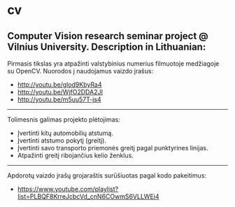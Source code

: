 # cv
Computer Vision research seminar project @ Vilnius University.
Description in Lithuanian:
----------
Pirmasis tikslas yra atpažinti valstybinius numerius filmuotoje medžiagoje su OpenCV.
Nuorodos į naudojamus vaizdo įrašus:
 - http://youtu.be/glod9KbyRa4
 - http://youtu.be/WjfO2DDA2JI
 - http://youtu.be/m5uu57T-js4


----------
Tolimesnis galimas projekto plėtojimas:
- Įvertinti kitų automobilių atstumą.
- Įvertinti atstumo pokytį (greitį).
- Įvertinti savo transporto priemonės greitį pagal punktyrines linijas.
- Atpažinti greitį ribojančius kelio ženklus.

----------
Apdorotų vaizdo įrašų grojaraštis surūšiuotas pagal kodo pakeitimus:
 - https://www.youtube.com/playlist?list=PLBQF8KrreJcbcVd_cnN6COwmS6VLLWEi4
